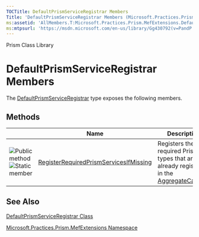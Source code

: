 ```yaml
---
TOCTitle: DefaultPrismServiceRegistrar Members
Title: 'DefaultPrismServiceRegistrar Members (Microsoft.Practices.Prism.MefExtensions)'
ms:assetid: 'AllMembers.T:Microsoft.Practices.Prism.MefExtensions.DefaultPrismServiceRegistrar'
ms:mtpsurl: 'https://msdn.microsoft.com/en-us/library/Gg430792(v=PandP.50)'
---
```


Prism Class Library

DefaultPrismServiceRegistrar Members
====================================


The [DefaultPrismServiceRegistrar](https://msdn.microsoft.com/t:microsoft.practices.prism.mefextensions.defaultprismserviceregistrar) type exposes the following members.

Methods
-------

<span id="methodTableToggle"></span>
<table>
<colgroup>
<col width="33%" />
<col width="33%" />
<col width="33%" />
</colgroup>
<thead>
<tr class="header">
<th> </th>
<th>Name</th>
<th>Description</th>
</tr>
</thead>
<tbody>
<tr class="odd">
<td><img src="https://msdn.microsoft.com/en-us/Gg430792.pubmethod(en-us,PandP.50).gif" title="Public method" /><img src="https://msdn.microsoft.com/en-us/Gg430792.static(en-us,PandP.50).gif" title="Static member" /></td>
<td><a href="https://msdn.microsoft.com/m:microsoft.practices.prism.mefextensions.defaultprismserviceregistrar.registerrequiredprismservicesifmissing(system.componentmodel.composition.hosting.aggregatecatalog)">RegisterRequiredPrismServicesIfMissing</a></td>
<td><div class="summary">
Registers the required Prism types that are not already registered in the <a href="http://msdn2.microsoft.com/en-us/library/dd833165">AggregateCatalog</a>.
</div></td>
</tr>
</tbody>
</table>

See Also
--------

<span id="seeAlsoToggle"></span>
[DefaultPrismServiceRegistrar Class](https://msdn.microsoft.com/t:microsoft.practices.prism.mefextensions.defaultprismserviceregistrar)

[Microsoft.Practices.Prism.MefExtensions Namespace](https://msdn.microsoft.com/n:microsoft.practices.prism.mefextensions)
